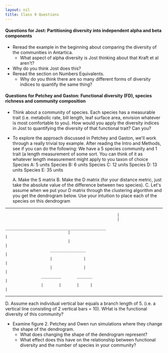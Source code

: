 ```yaml
---
layout: nil
title: Class 9 Questions
---
```


#### Questions for Jost: Partitioning diversity into independent alpha and beta components
* Reread the example in the beginning about comparing the diversity of the communities in Antartica. 
    * What aspect of alpha diversity is Jost thinking about that Kraft et al aren't?
* Why do you think Jost does this?
* Reread the section on Numbers Equivalents. 
    * Why do you think there are so many different forms of diversity indices to quantify the same thing?

#### Questions for Petchey and Gaston: Functional diversity (FD), species richness and community composition
* Think about a community of species. Each species has a measurable trait (i.e. metabolic rate, bill length, leaf surface area, envision whatever is most comfortable to you). How would you apply the diversity indices in Jost to quantifying the diversity of that functional trait? Can you?
* To explore the approach discussed in Petchey and Gaston, we'll work through a really trivial toy example. After reading the Intro and Methods, see if you can do the following:
     We have a 5 species community and 1 trait (a length measurement of some sort. You can think of it as whatever length measurement might apply to you taxon of choice
     Species A: 5 units
     Species B: 6 units
     Species C: 12 units
     Species D: 13 units
     Species E: 35 units
     
     A. Make the S matrix
     B. Make the D matrix (for your distance metric, just take the absolute value of the difference between two species).
     C. Let's assume when we put your D matrix through the clustering algorithm and you get the dendrogram below. Use your intuition to place each of the species on this dendrogram
     
---
                                                      |
                                                      |
                                _____________________________________________
                                |                                            |
                                |                                            |
                        ________________                                     |
                        |              |                                     |
                        |              |                                     |
                    _________       _______                                  |
                    |       |       |     |                                  |
		   
---

D. Assume each individual vertical bar equals a branch length of 5. (i.e. a vertical line consisting of 2 vertical bars = 10). WHat is the functional diversity of this community?
 
* Examine figure 2. Petchey and Owen run simulations where they change the shape of the dendrogram.
     * What does changing the shape of the dendrogram represent?
     * What effect does this have on the relationship between functional diversity and the number of species in your community?

